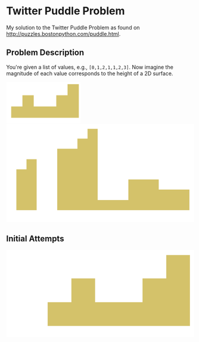 # Twitter Puddle Problem
My solution to the Twitter Puddle Problem as found on http://puzzles.bostonpython.com/puddle.html.

Problem Description
----
You're given a list of values, e.g., `[0,1,2,1,1,2,3]`. Now imagine the magnitude of each value corresponds to the height of a 2D surface.

![Small example with no puddle](/no_puddle.png?raw=true)
![Big example with no puddle](/big_no_puddle.png?raw=true)

Initial Attempts
----
![Example with puddle](/puddle1.png?raw=true)
